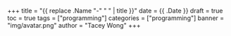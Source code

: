 +++
title = "{{ replace .Name "-" " " | title }}"
date = {{ .Date }}
draft = true
toc = true
tags = ["programming"]
categories = ["programming"]
banner = "img/avatar.png"
author = "Tacey Wong"
+++

